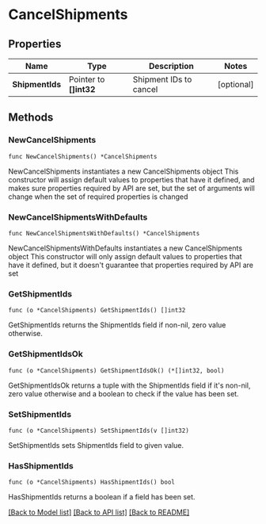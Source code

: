 # CancelShipments

## Properties

Name | Type | Description | Notes
------------ | ------------- | ------------- | -------------
**ShipmentIds** | Pointer to **[]int32** | Shipment IDs to cancel | [optional] 

## Methods

### NewCancelShipments

`func NewCancelShipments() *CancelShipments`

NewCancelShipments instantiates a new CancelShipments object
This constructor will assign default values to properties that have it defined,
and makes sure properties required by API are set, but the set of arguments
will change when the set of required properties is changed

### NewCancelShipmentsWithDefaults

`func NewCancelShipmentsWithDefaults() *CancelShipments`

NewCancelShipmentsWithDefaults instantiates a new CancelShipments object
This constructor will only assign default values to properties that have it defined,
but it doesn't guarantee that properties required by API are set

### GetShipmentIds

`func (o *CancelShipments) GetShipmentIds() []int32`

GetShipmentIds returns the ShipmentIds field if non-nil, zero value otherwise.

### GetShipmentIdsOk

`func (o *CancelShipments) GetShipmentIdsOk() (*[]int32, bool)`

GetShipmentIdsOk returns a tuple with the ShipmentIds field if it's non-nil, zero value otherwise
and a boolean to check if the value has been set.

### SetShipmentIds

`func (o *CancelShipments) SetShipmentIds(v []int32)`

SetShipmentIds sets ShipmentIds field to given value.

### HasShipmentIds

`func (o *CancelShipments) HasShipmentIds() bool`

HasShipmentIds returns a boolean if a field has been set.


[[Back to Model list]](../README.md#documentation-for-models) [[Back to API list]](../README.md#documentation-for-api-endpoints) [[Back to README]](../README.md)


